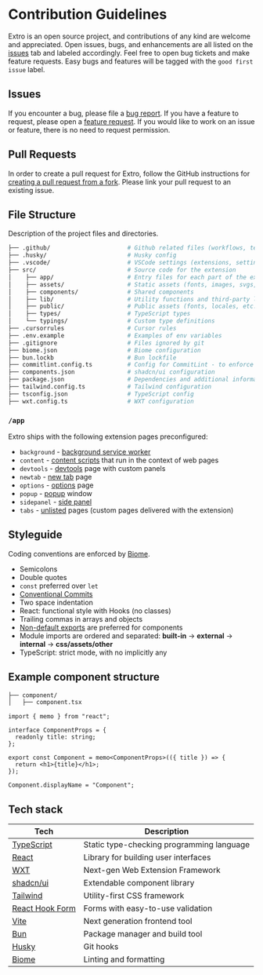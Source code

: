 # Contribution Guidelines

Extro is an open source project, and contributions of any kind are welcome and appreciated. Open issues, bugs, and enhancements are all listed on the [issues](https://github.com/turbostarter/extro/issues) tab and labeled accordingly. Feel free to open bug tickets and make feature requests. Easy bugs and features will be tagged with the `good first issue` label.

## Issues

If you encounter a bug, please file a [bug report](https://github.com/turbostarter/extro/issues/new?assignees=&labels=bug&projects=&template=bug_report.yml&title=%5BBug%5D%3A+). If you have a feature to request, please open a [feature request](https://github.com/turbostarter/extro/issues/new?assignees=&labels=request&projects=&template=feature_request.yml&title=%5BFeature%5D%3A+). If you would like to work on an issue or feature, there is no need to request permission.

## Pull Requests

In order to create a pull request for Extro, follow the GitHub instructions for [creating a pull request from a fork](https://help.github.com/en/github/collaborating-with-issues-and-pull-requests/creating-a-pull-request-from-a-fork). Please link your pull request to an existing issue.

## File Structure

Description of the project files and directories.

```bash
├── .github/                      # Github related files (workflows, templates)
├── .husky/                       # Husky config
├── .vscode/                      # VSCode settings (extensions, settings)
├── src/                          # Source code for the extension
│    ├── app/                     # Entry files for each part of the extension (background, popup, options, etc.)
│    ├── assets/                  # Static assets (fonts, images, svgs, etc.)
│    ├── components/              # Shared components
│    ├── lib/                     # Utility functions and third-party libraries
│    ├── public/                  # Public assets (fonts, locales, etc.)
│    ├── types/                   # TypeScript types
│    └── typings/                 # Custom type definitions
├── .cursorrules                  # Cursor rules
├── .env.example                  # Examples of env variables
├── .gitignore                    # Files ignored by git
├── biome.json                    # Biome configuration
├── bun.lockb                     # Bun lockfile
├── commitlint.config.ts          # Config for CommitLint - to enforce commit consistency
├── components.json               # shadcn/ui configuration
├── package.json                  # Dependencies and additional informations about the project
├── tailwind.config.ts            # Tailwind configuration
├── tsconfig.json                 # TypeScript config
├── wxt.config.ts                 # WXT configuration
```

### `/app`

Extro ships with the following extension pages preconfigured:

- `background` - [background service worker](https://wxt.dev/guide/essentials/entrypoints.html#background)
- `content` - [content scripts](https://wxt.dev/guide/essentials/content-scripts.html) that run in the context of web pages
- `devtools` - [devtools](https://wxt.dev/guide/essentials/entrypoints.html#devtools) page with custom panels
- `newtab` - [new tab](https://wxt.dev/guide/essentials/entrypoints.html#newtab) page
- `options` - [options](https://wxt.dev/guide/essentials/entrypoints.html#options) page
- `popup` - [popup](https://wxt.dev/guide/essentials/entrypoints.html#popup) window
- `sidepanel` - [side panel](https://wxt.dev/guide/essentials/entrypoints.html#side-panel)
- `tabs` - [unlisted](https://wxt.dev/guide/essentials/entrypoints.html#unlisted-pages) pages (custom pages delivered with the extension)

## Styleguide

Coding conventions are enforced by [Biome](biome.json).

- Semicolons
- Double quotes
- `const` preferred over `let`
- [Conventional Commits](https://www.conventionalcommits.org/en/v1.0.0/)
- Two space indentation
- React: functional style with Hooks (no classes)
- Trailing commas in arrays and objects
- [Non-default exports](https://humanwhocodes.com/blog/2019/01/stop-using-default-exports-javascript-module/) are preferred for components
- Module imports are ordered and separated: **built-in** -> **external** -> **internal** -> **css/assets/other**
- TypeScript: strict mode, with no implicitly any

## Example component structure

```bash
├── component/
│   ├── component.tsx
```

```tsx
import { memo } from "react";

interface ComponentProps = {
  readonly title: string;
};

export const Component = memo<ComponentProps>(({ title }) => {
  return <h1>{title}</h1>;
});

Component.displayName = "Component";
```


## Tech stack

| Tech                                           | Description                                                                   |
| ---------------------------------------------- | ----------------------------------------------------------------------------- |
| [TypeScript](https://www.typescriptlang.org/)  | Static type-checking programming language                                     |
| [React](https://reactjs.org/)                  | Library for building user interfaces                                          |
| [WXT](https://wxt.dev/)                        | Next-gen Web Extension Framework                                              |
| [shadcn/ui](https://ui.shadcn.com/)            | Extendable component library                                                  |
| [Tailwind](https://tailwindcss.com/)           | Utility-first CSS framework                                                   |
| [React Hook Form](https://react-hook-form.com) | Forms with easy-to-use validation                                             |
| [Vite](https://vitejs.dev/)                    | Next generation frontend tool                                                 |
| [Bun](https://bun.sh/)                         | Package manager and build tool                                                |
| [Husky](https://github.com/typicode/husky)     | Git hooks                                                                     |
| [Biome](https://biomejs.dev/)                  | Linting and formatting                                                        |
